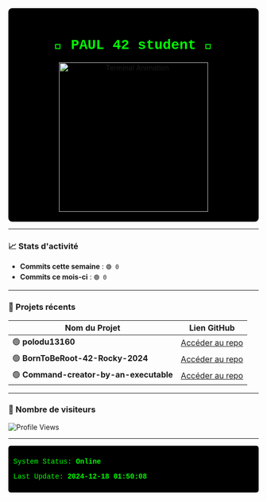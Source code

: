 <div align="center" style="background-color: black; padding: 20px; border-radius: 8px;">
  <h1 style="color: #00ff00; font-family: 'Courier New', monospace;">👾 PAUL 42 student 👾</h1>
  <img src="https://user-images.githubusercontent.com/76850574/123372234-123bd280-d5f9-11eb-9e79-f26ac16bdf4d.gif" width="300" alt="Terminal Animation"/>
</div>

---

### 📈 Stats d'activité

- **Commits cette semaine** : `🟢 0`
- **Commits ce mois-ci** : `🟢 0`

---

### 📂 Projets récents

| Nom du Projet       | Lien GitHub                                        |
|---------------------|----------------------------------------------------|
| 🟢 **polodu13160** | [Accéder au repo](https://github.com/polodu13160/polodu13160) |
| 🟢 **BornToBeRoot-42-Rocky-2024** | [Accéder au repo](https://github.com/polodu13160/BornToBeRoot-42-Rocky-2024) |
| 🟢 **Command-creator-by-an-executable** | [Accéder au repo](https://github.com/polodu13160/Command-creator-by-an-executable) |


---

### 👀 Nombre de visiteurs

![Profile Views](http://img.shields.io/badge/Profile%20Views-58-blue)

---

<div style="color: #00ff00; font-family: 'Courier New', monospace; background-color: black; padding: 10px; border-radius: 5px;">
  <p>System Status: <strong>Online</strong></p>
  <p>Last Update: <strong>2024-12-18 01:50:08</strong></p>
</div>
